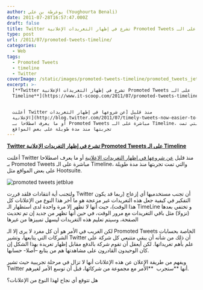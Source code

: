 ```yaml
---
author: يوغرطة بن علي (Youghourta Benali)
date: 2011-07-28T16:57:47.000Z
draft: false
title: Twitter تشرع في إظهار التغريدات الإعلانية Promoted Tweets على الـ Timeline
type: post
url: /2011/07/promoted-tweets-timeline/
categories:
  - Web
tags:
  - Promoted Tweets
  - timeline
  - Twitter
coverImage: /static/images/promoted-tweets-timeline/promoted_tweets_jetblue.png
excerpt: >-
  [**Twitter تشرع في إظهار التغريدات الإعلانية Promoted Tweets على الـ
  Timeline**](https://www.it-scoop.com/2011/07/promoted-tweets-timeline/)


  أعلنت Twitter منذ قليل [عن شروعها في إظهار التغريدات
  الإعلانية](http://blog.twitter.com/2011/07/timely-tweets-now-easier-to-see.html)
  أو ما يعرف اصطلاحا بـ Promoted Tweets مباشرة على الـ Timeline، والتي تمت
  تجربتها منذ مدة طويلة على بعض المواقع
---
```

[**Twitter تشرع في إظهار التغريدات الإعلانية Promoted Tweets على الـ Timeline**](https://www.it-scoop.com/2011/07/promoted-tweets-timeline/)

أعلنت Twitter منذ قليل [عن شروعها في إظهار التغريدات الإعلانية](http://blog.twitter.com/2011/07/timely-tweets-now-easier-to-see.html) أو ما يعرف اصطلاحا بـ Promoted Tweets مباشرة على الـ Timeline، والتي تمت تجربتها منذ مدة طويلة على بعض المواقع مثل Hootsuite.

![promoted tweets jetblue](/static/images/promoted-tweets-timeline/promoted_tweets_jetblue.png)

ولتجنب أية انتقادات فلقد قررت Twitter أن تجنب مستخدميها أي إزعاج (ربما قد يكون التفكير في كيفية جعل هذه التغريدات غير مزعجة هو ما أخر هذا النوع من الإعلانات كل هذا الوقت)، حيث أنها لا تظهر إلا مرة واحدة لدى استظهار الـ TimeLine و تختفي بعدها (نزولا) مثل باقي التغريدات مع مرور الوقت، في حين أنها تظهر من جديد إن تم تحديث الصفحة، وسيتم تعليم هذه التغريدات ليسهل تمييزها من غيرها

لكن الغريب في الأمر هو أن كل مغرد لا يرى إلا الـ Promoted Tweets الخاصة بحسابات الشركات التي يتابعها، وتشير Twitter أن ذلك من شأنه أن يبقي متتبعي كل شركة على علم بأهم تغريداتها. لكن أيعقل أن تقوم شركة بالدفع مقابل إظهار تغريدة بهذا الشكل إن كان الوحيدون القادرون على مشاهدتها هم من يتابع –أصلا- حسابها.

ويفهم من طريقة الإعلان عن هذه الإعلانات أنها لا تزال في مرحلة تجريبية حيث تشير Twitter أنها \*\*ستجرب  \*\*الأمر مع مجموعة من شركائها، قبل أن توسع الأمر لغيرهم.

هل تتوقع أي نجاح لهذا النوع من الإعلانات؟
